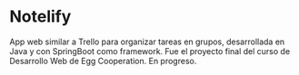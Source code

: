 # Notelify
App web similar a Trello para organizar tareas en grupos, desarrollada en Java y con SpringBoot como framework. 
Fue el proyecto final del curso de Desarrollo Web de Egg Cooperation.
En progreso. 
